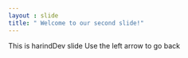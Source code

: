 ```yaml
---
layout : slide
title: " Welcome to our second slide!"
---
```

This is harindDev slide
Use the left arrow to go back